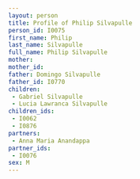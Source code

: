 ```yaml
---
layout: person
title: Profile of Philip Silvapulle
person_id: I0075
first_name: Philip
last_name: Silvapulle
full_name: Philip Silvapulle
mother: 
mother_id: 
father: Domingo Silvapulle
father_id: I0770
children:
 - Gabriel Silvapulle
 - Lucia Lawranca Silvapulle
children_ids:
 - I0062
 - I0876
partners:
 - Anna Maria Anandappa
partner_ids:
 - I0076
sex: M
---
```


